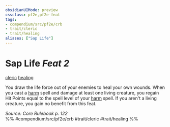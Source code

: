 ```yaml
---
obsidianUIMode: preview
cssclass: pf2e,pf2e-feat
tags:
- compendium/src/pf2e/crb
- trait/cleric
- trait/healing
aliases: ["Sap Life"]
---
```

# Sap Life  *Feat 2*  
[cleric](../../rules/traits/cleric.md)  [healing](../../rules/traits/healing.md)  


You draw the life force out of your enemies to heal your own wounds. When you cast a [harm](../spells/harm.md) spell and damage at least one living creature, you regain Hit Points equal to the spell level of your [harm](../spells/harm.md) spell. If you aren't a living creature, you gain no benefit from this feat.

*Source: Core Rulebook p. 122*  
%% #compendium/src/pf2e/crb #trait/cleric #trait/healing %%